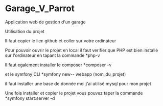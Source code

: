 # Garage_V_Parrot
 
 Application web de gestion d'un garage 

 Utilisation du projet

 Il faut copier le lien github et coller sur votre ordinateur
 
 Pour pouvoir ouvrir le projet en local il faut verifier que PHP est bien installé sur l'ordinateur en tapant la commande 
 *php-v

 Il faut egalement installer le composer
 *composer -v

et le symfony CLI
*symfony new-- webapp (nom_du_projet)

il faut installer une base de donnée 
moi j'ai utilisé mysql pour mon projet 

Une fois installer et copier le projet vous pouvez taper la commande
*symfony start:server -d
